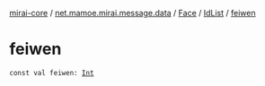 [mirai-core](../../../index.md) / [net.mamoe.mirai.message.data](../../index.md) / [Face](../index.md) / [IdList](index.md) / [feiwen](./feiwen.md)

# feiwen

`const val feiwen: `[`Int`](https://kotlinlang.org/api/latest/jvm/stdlib/kotlin/-int/index.html)